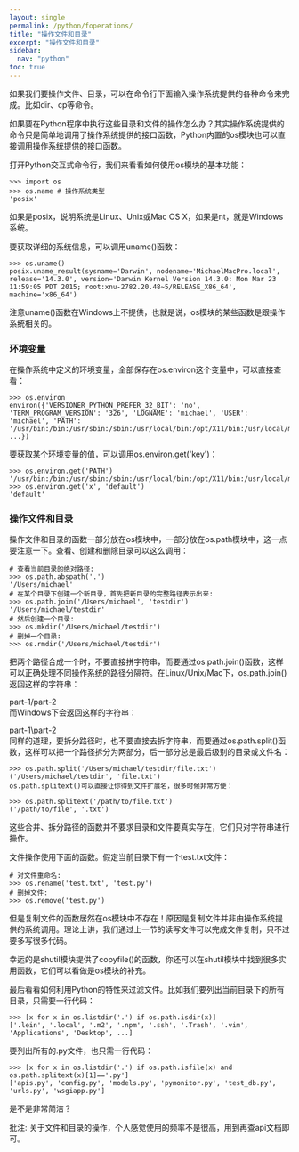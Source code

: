 ```yaml
---
layout: single
permalink: /python/foperations/
title: "操作文件和目录"
excerpt: "操作文件和目录"
sidebar:
  nav: "python"
toc: true
---
```


如果我们要操作文件、目录，可以在命令行下面输入操作系统提供的各种命令来完成。比如dir、cp等命令。

如果要在Python程序中执行这些目录和文件的操作怎么办？其实操作系统提供的命令只是简单地调用了操作系统提供的接口函数，Python内置的os模块也可以直接调用操作系统提供的接口函数。

打开Python交互式命令行，我们来看看如何使用os模块的基本功能：
```
>>> import os
>>> os.name # 操作系统类型
'posix'
```
如果是posix，说明系统是Linux、Unix或Mac OS X，如果是nt，就是Windows系统。

要获取详细的系统信息，可以调用uname()函数：
```
>>> os.uname()
posix.uname_result(sysname='Darwin', nodename='MichaelMacPro.local', release='14.3.0', version='Darwin Kernel Version 14.3.0: Mon Mar 23 11:59:05 PDT 2015; root:xnu-2782.20.48~5/RELEASE_X86_64', machine='x86_64')
```
注意uname()函数在Windows上不提供，也就是说，os模块的某些函数是跟操作系统相关的。

### 环境变量
在操作系统中定义的环境变量，全部保存在os.environ这个变量中，可以直接查看：
```
>>> os.environ
environ({'VERSIONER_PYTHON_PREFER_32_BIT': 'no', 'TERM_PROGRAM_VERSION': '326', 'LOGNAME': 'michael', 'USER': 'michael', 'PATH': '/usr/bin:/bin:/usr/sbin:/sbin:/usr/local/bin:/opt/X11/bin:/usr/local/mysql/bin', ...})
```
要获取某个环境变量的值，可以调用os.environ.get('key')：
```
>>> os.environ.get('PATH')
'/usr/bin:/bin:/usr/sbin:/sbin:/usr/local/bin:/opt/X11/bin:/usr/local/mysql/bin'
>>> os.environ.get('x', 'default')
'default'
```
### 操作文件和目录
操作文件和目录的函数一部分放在os模块中，一部分放在os.path模块中，这一点要注意一下。查看、创建和删除目录可以这么调用：
```
# 查看当前目录的绝对路径:
>>> os.path.abspath('.')
'/Users/michael'
# 在某个目录下创建一个新目录，首先把新目录的完整路径表示出来:
>>> os.path.join('/Users/michael', 'testdir')
'/Users/michael/testdir'
# 然后创建一个目录:
>>> os.mkdir('/Users/michael/testdir')
# 删掉一个目录:
>>> os.rmdir('/Users/michael/testdir')
```
把两个路径合成一个时，不要直接拼字符串，而要通过os.path.join()函数，这样可以正确处理不同操作系统的路径分隔符。在Linux/Unix/Mac下，os.path.join()返回这样的字符串：

part-1/part-2  
而Windows下会返回这样的字符串：

part-1\part-2  
同样的道理，要拆分路径时，也不要直接去拆字符串，而要通过os.path.split()函数，这样可以把一个路径拆分为两部分，后一部分总是最后级别的目录或文件名：
```
>>> os.path.split('/Users/michael/testdir/file.txt')
('/Users/michael/testdir', 'file.txt')
os.path.splitext()可以直接让你得到文件扩展名，很多时候非常方便：

>>> os.path.splitext('/path/to/file.txt')
('/path/to/file', '.txt')
```
这些合并、拆分路径的函数并不要求目录和文件要真实存在，它们只对字符串进行操作。

文件操作使用下面的函数。假定当前目录下有一个test.txt文件：
```
# 对文件重命名:
>>> os.rename('test.txt', 'test.py')
# 删掉文件:
>>> os.remove('test.py')
```
但是复制文件的函数居然在os模块中不存在！原因是复制文件并非由操作系统提供的系统调用。理论上讲，我们通过上一节的读写文件可以完成文件复制，只不过要多写很多代码。

幸运的是shutil模块提供了copyfile()的函数，你还可以在shutil模块中找到很多实用函数，它们可以看做是os模块的补充。

最后看看如何利用Python的特性来过滤文件。比如我们要列出当前目录下的所有目录，只需要一行代码：
```
>>> [x for x in os.listdir('.') if os.path.isdir(x)]
['.lein', '.local', '.m2', '.npm', '.ssh', '.Trash', '.vim', 'Applications', 'Desktop', ...]
```
要列出所有的.py文件，也只需一行代码：
```
>>> [x for x in os.listdir('.') if os.path.isfile(x) and os.path.splitext(x)[1]=='.py']
['apis.py', 'config.py', 'models.py', 'pymonitor.py', 'test_db.py', 'urls.py', 'wsgiapp.py']
```
是不是非常简洁？

批注: 关于文件和目录的操作，个人感觉使用的频率不是很高，用到再查api文档即可。